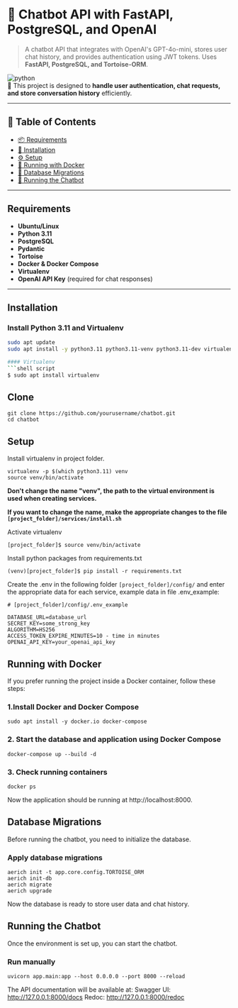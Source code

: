 # **🤖 Chatbot API with FastAPI, PostgreSQL, and OpenAI**

> A chatbot API that integrates with OpenAI's GPT-4o-mini, stores user chat history, and provides authentication using JWT tokens. Uses **FastAPI, PostgreSQL, and Tortoise-ORM**.

![python](https://img.shields.io/badge/python-3.11-BLUE)  
🚀 This project is designed to **handle user authentication, chat requests, and store conversation history** efficiently.

---

## **📌 Table of Contents**
- [📦 Requirements](#-requirements)
- [🚀 Installation](#-installation)
- [⚙️ Setup](#-setup)
- [🐳 Running with Docker](#-running-with-docker)
- [🔄 Database Migrations](#-database-migrations)
- [🔧 Running the Chatbot](#-running-the-chatbot)

---

## **Requirements**
- **Ubuntu/Linux**
- **Python 3.11**
- **PostgreSQL**
- **Pydantic**
- **Tortoise**
- **Docker & Docker Compose**
- **Virtualenv**
- **OpenAI API Key** (required for chat responses)

---

## Installation
### Install Python 3.11 and Virtualenv
```bash
sudo apt update
sudo apt install -y python3.11 python3.11-venv python3.11-dev virtualenv

#### Virtualenv
```shell script
$ sudo apt install virtualenv
```
## Clone
```
git clone https://github.com/yourusername/chatbot.git
cd chatbot
```

## Setup
Install virtualenv in project folder.
```shell script
virtualenv -p $(which python3.11) venv
source venv/bin/activate
```
**Don't change the name "venv", the path to the virtual environment is used when creating services.** 

**If you want to change the name, make the appropriate changes to the file `[project_folder]/services/install.sh`**

Activate virtualenv
```shell script
[project_folder]$ source venv/bin/activate
```
Install python packages from requirements.txt
```shell script
(venv)[project_folder]$ pip install -r requirements.txt
```
Create the .env in the following folder `[project_folder]/config/`
and enter the appropriate data for each service, example data in file .env_example:
```.env_example
# [project_folder]/config/.env_example

DATABASE_URL=database_url
SECRET_KEY=some_strong_key
ALGORITHM=HS256
ACCESS_TOKEN_EXPIRE_MINUTES=10 - time in minutes
OPENAI_API_KEY=your_openai_api_key

```

## Running with Docker
If you prefer running the project inside a Docker container, follow these steps:
### 1.Install Docker and Docker Compose
```commandline
sudo apt install -y docker.io docker-compose
```

### 2. Start the database and application using Docker Compose
```commandline
docker-compose up --build -d
```

### 3. Check running containers
```commandline
docker ps
```

Now the application should be running at http://localhost:8000.

## Database Migrations
Before running the chatbot, you need to initialize the database.
### Apply database migrations
```commandline
aerich init -t app.core.config.TORTOISE_ORM
aerich init-db
aerich migrate
aerich upgrade
```
Now the database is ready to store user data and chat history.

## Running the Chatbot
Once the environment is set up, you can start the chatbot.
### Run manually
```commandline
uvicorn app.main:app --host 0.0.0.0 --port 8000 --reload
```

The API documentation will be available at:
Swagger UI: http://127.0.0.1:8000/docs
Redoc: http://127.0.0.1:8000/redoc
